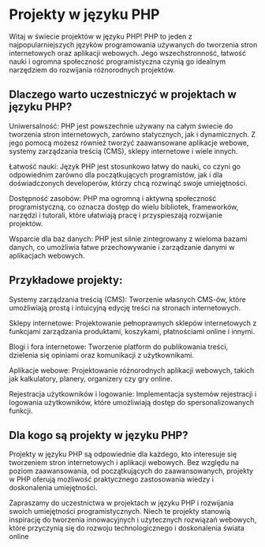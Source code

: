 # Projekty w języku PHP
Witaj w świecie projektów w języku PHP! PHP to jeden z najpopularniejszych języków programowania używanych do tworzenia stron internetowych oraz aplikacji webowych. Jego wszechstronność, łatwość nauki i ogromna społeczność programistyczna czynią go idealnym narzędziem do rozwijania różnorodnych projektów.

## Dlaczego warto uczestniczyć w projektach w języku PHP?
Uniwersalność: PHP jest powszechnie używany na całym świecie do tworzenia stron internetowych, zarówno statycznych, jak i dynamicznych. Z jego pomocą możesz również tworzyć zaawansowane aplikacje webowe, systemy zarządzania treścią (CMS), sklepy internetowe i wiele innych.

Łatwość nauki: Język PHP jest stosunkowo łatwy do nauki, co czyni go odpowiednim zarówno dla początkujących programistów, jak i dla doświadczonych developerów, którzy chcą rozwinąć swoje umiejętności.

Dostępność zasobów: PHP ma ogromną i aktywną społeczność programistyczną, co oznacza dostęp do wielu bibliotek, frameworków, narzędzi i tutorali, które ułatwiają pracę i przyspieszają rozwijanie projektów.

Wsparcie dla baz danych: PHP jest silnie zintegrowany z wieloma bazami danych, co umożliwia łatwe przechowywanie i zarządzanie danymi w aplikacjach webowych.

## Przykładowe projekty:
Systemy zarządzania treścią (CMS): Tworzenie własnych CMS-ów, które umożliwiają prostą i intuicyjną edycję treści na stronach internetowych.

Sklepy internetowe: Projektowanie pełnoprawnych sklepów internetowych z funkcjami zarządzania produktami, koszykami, płatnościami online i innymi.

Blogi i fora internetowe: Tworzenie platform do publikowania treści, dzielenia się opiniami oraz komunikacji z użytkownikami.

Aplikacje webowe: Projektowanie różnorodnych aplikacji webowych, takich jak kalkulatory, planery, organizery czy gry online.

Rejestracja użytkowników i logowanie: Implementacja systemów rejestracji i logowania użytkowników, które umożliwiają dostęp do spersonalizowanych funkcji.

## Dla kogo są projekty w języku PHP?
Projekty w języku PHP są odpowiednie dla każdego, kto interesuje się tworzeniem stron internetowych i aplikacji webowych. Bez względu na poziom zaawansowania, od początkujących do zaawansowanych, projekty w PHP oferują możliwość praktycznego zastosowania wiedzy i doskonalenia umiejętności.

Zapraszamy do uczestnictwa w projektach w języku PHP i rozwijania swoich umiejętności programistycznych. Niech te projekty stanowią inspirację do tworzenia innowacyjnych i użytecznych rozwiązań webowych, które przyczynią się do rozwoju technologicznego i doskonalenia świata online
